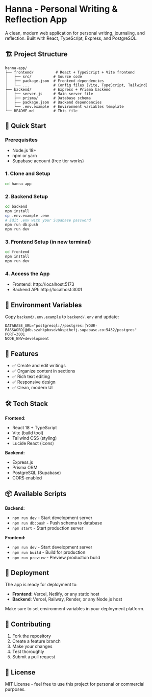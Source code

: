 # Hanna - Personal Writing & Reflection App

A clean, modern web application for personal writing, journaling, and reflection. Built with React, TypeScript, Express, and PostgreSQL.

## 🏗️ Project Structure

```
hanna-app/
├── frontend/          # React + TypeScript + Vite frontend
│   ├── src/          # Source code
│   ├── package.json  # Frontend dependencies
│   └── ...           # Config files (Vite, TypeScript, Tailwind)
├── backend/          # Express + Prisma backend
│   ├── server.js     # Main server file
│   ├── prisma/       # Database schema
│   ├── package.json  # Backend dependencies
│   └── .env.example  # Environment variables template
└── README.md         # This file
```

## 🚀 Quick Start

### Prerequisites
- Node.js 18+ 
- npm or yarn
- Supabase account (free tier works)

### 1. Clone and Setup
```bash
cd hanna-app
```

### 2. Backend Setup
```bash
cd backend
npm install
cp .env.example .env
# Edit .env with your Supabase password
npm run db:push
npm run dev
```

### 3. Frontend Setup (in new terminal)
```bash
cd frontend
npm install
npm run dev
```

### 4. Access the App
- Frontend: http://localhost:5173
- Backend API: http://localhost:3001

## 🔧 Environment Variables

Copy `backend/.env.example` to `backend/.env` and update:

```env
DATABASE_URL="postgresql://postgres:[YOUR-PASSWORD]@db.szahkpbxsdvhkspihefj.supabase.co:5432/postgres"
PORT=3001
NODE_ENV=development
```

## 📝 Features

- ✅ Create and edit writings
- ✅ Organize content in sections
- ✅ Rich text editing
- ✅ Responsive design
- ✅ Clean, modern UI

## 🛠️ Tech Stack

**Frontend:**
- React 18 + TypeScript
- Vite (build tool)
- Tailwind CSS (styling)
- Lucide React (icons)

**Backend:**
- Express.js
- Prisma ORM
- PostgreSQL (Supabase)
- CORS enabled

## 📦 Available Scripts

**Backend:**
- `npm run dev` - Start development server
- `npm run db:push` - Push schema to database
- `npm start` - Start production server

**Frontend:**
- `npm run dev` - Start development server
- `npm run build` - Build for production
- `npm run preview` - Preview production build

## 🚀 Deployment

The app is ready for deployment to:
- **Frontend**: Vercel, Netlify, or any static host
- **Backend**: Vercel, Railway, Render, or any Node.js host

Make sure to set environment variables in your deployment platform.

## 🤝 Contributing

1. Fork the repository
2. Create a feature branch
3. Make your changes
4. Test thoroughly
5. Submit a pull request

## 📄 License

MIT License - feel free to use this project for personal or commercial purposes. 